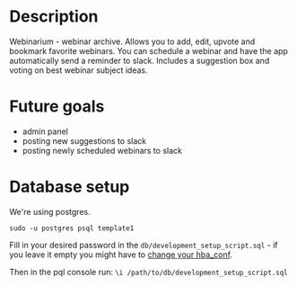 # Description

Webinarium - webinar archive. Allows you to add, edit, upvote and bookmark favorite webinars. You can schedule a webinar and have the app automatically send a reminder to slack. Includes a suggestion box and voting on best webinar subject ideas.

# Future goals

* admin panel
* posting new suggestions to slack
* posting newly scheduled webinars to slack

# Database setup

We're using postgres.

`sudo -u postgres psql template1`

Fill in your desired password in the `db/development_setup_script.sql` - if you leave it empty you might have to [change your hba_conf](https://gist.github.com/p1nox/4953113).

Then in the pql console run: `\i /path/to/db/development_setup_script.sql`
